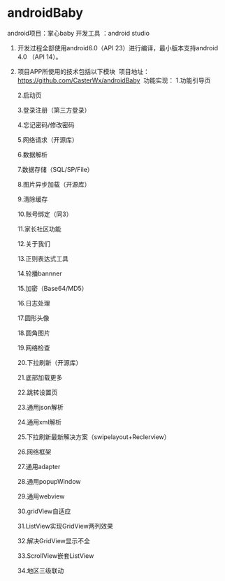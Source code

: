 # androidBaby
android项目：掌心baby
开发工具 ：android studio
1. 开发过程全部使用android6.0（API 23）进行编译，最小版本支持android 4.0 （API 14）。
2. 项目APP所使用的技术包括以下模块
  项目地址：https://github.com/CasterWx/androidBaby
  功能实现：
      1.功能引导页

      2.启动页

      3.登录注册（第三方登录）

      4.忘记密码/修改密码

      5.网络请求（开源库）

      6.数据解析

      7.数据存储（SQL/SP/File）

      8.图片异步加载（开源库）

      9.清除缓存

      10.账号绑定（同3）

      11.家长社区功能

      12.关于我们

      13.正则表达式工具

      14.轮播bannner

      15.加密（Base64/MD5）

      16.日志处理

      17.圆形头像

      18.圆角图片

      19.网络检查

      20.下拉刷新（开源库）

      21.底部加载更多

      22.跳转设置页

      23.通用json解析

      24.通用xml解析

      25.下拉刷新最新解决方案（swipelayout+Reclerview）

      26.网络框架

      27.通用adapter

      28.通用popupWindow

      29.通用webview

      30.gridView自适应

      31.ListView实现GridView两列效果

      32.解决GridView显示不全

      33.ScrollView嵌套ListView

      34.地区三级联动
